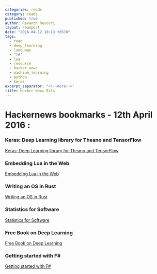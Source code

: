 ```yaml
---
categories: reads
category: reads
published: true
author: Revanth Revoori
layout: readpost
date: "2016-04-12 18:13 +0530"
tags: 
  - read
  - deep_learning
  - language
  - "f#"
  - lua
  - resource
  - hacker_news
  - machine_learning
  - python
  - keras
excerpt_separator: "<!--more-->"
title: Hacker News Bits
---
```



# Hackernews bookmarks - 12th April 2016 :

### Keras: Deep Learning library for Theano and TensorFlow

<a class="embedly-card" href="http://keras.io/">Keras: Deep Learning library for Theano and TensorFlow  <i class="fa fa-external-link"></i></a>

### Embedding Lua in the Web

<a class="embedly-card" href="http://starlight.paulcuth.me.uk/docs/embedding-lua-in-the-web">Embedding Lua in the Web  <i class="fa fa-external-link"></i></a>

### Writing an OS in Rust

<a class="embedly-card" href="http://os.phil-opp.com/">Writing an OS in Rust  <i class="fa fa-external-link"></i></a>

### Statistics for Software

<a class="embedly-card" href="https://www.paypal-engineering.com/2016/04/11/statistics-for-software/">Statistics for Software  <i class="fa fa-external-link"></i></a>

### Free Book on Deep Learning
 
<a class="embedly-card" href="http://www.deeplearningbook.org/">Free Book on Deep Learning  <i class="fa fa-external-link"></i></a>

### Getting started with F#

<a class="embedly-card" href="http://jj09.net/getting-started-with-fsharp/">Getting started with F#  <i class="fa fa-external-link"></i></a>

<!--more-->
